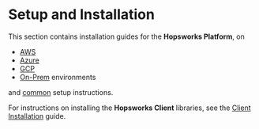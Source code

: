 # Setup and Installation

This section contains installation guides for the **Hopsworks Platform**, on 

- [AWS](aws/getting_started.md)
- [Azure](azure/getting_started.md)
- [GCP](gcp/getting_started.md)
- [On-Prem](on_prem/hopsworks_installer.md) environments

and [common](common/dashboard.md) setup instructions.

For instructions on installing the **Hopsworks Client** libraries, see the [Client Installation](../user_guides/client_installation/index.md) guide.